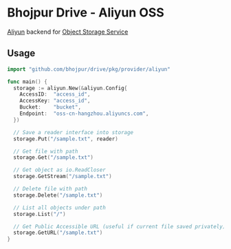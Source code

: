 # Bhojpur Drive - Aliyun OSS

[Aliyun](http://aliyun.com) backend for [Object Storage Service](https://github.com/bhojpur/drive/pkg/model)

## Usage

```go
import "github.com/bhojpur/drive/pkg/provider/aliyun"

func main() {
  storage := aliyun.New(&aliyun.Config{
    AccessID:  "access_id",
    AccessKey: "access_id",
    Bucket:    "bucket",
    Endpoint:  "oss-cn-hangzhou.aliyuncs.com",
  })

  // Save a reader interface into storage
  storage.Put("/sample.txt", reader)

  // Get file with path
  storage.Get("/sample.txt")

  // Get object as io.ReadCloser
  storage.GetStream("/sample.txt")

  // Delete file with path
  storage.Delete("/sample.txt")

  // List all objects under path
  storage.List("/")

  // Get Public Accessible URL (useful if current file saved privately)
  storage.GetURL("/sample.txt")
}
```